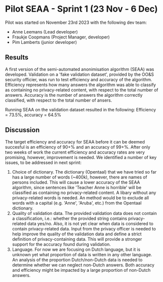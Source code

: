 # Pilot SEAA - Sprint 1 (23 Nov - 6 Dec)

Pilot was started on November 23rd 2023 with the following dev team:

- Anne Leemans (Lead developer)
- Fraukje Coopmans (Project Manager, developer)
- Pim Lamberts (junior developer)

## Results

A first version of the semi-automated anonimisation algorithm (SEAA) was developed. Validation on a 'fake validation dataset', provided by the OO&S security officier, was run to test efficiency and accuracy of the algorithm. Efficiency represents how many answers the algorithm was able to classify as containing no privacy-related content, with respect to the total number of answers. Accuracy is the number of answers the algorithm correctly classified, with respect to the total number of ansers. 

Running SEAA on the validation dataset resulted in the following:
Efficiency = 73.5%, accuracy = 64.5%

## Discussion
The target efficiency and accuracy for SEAA before it can be deemed succesful is an efficiency of 90+% and an accuracy of 99+%. After only two weeks of work the current efficiency and accuracy rates are very promising, however, improvement is needed. We identified a number of key issues, to be addressed in next sprint:

1. Choice of dictionary. The dictionary (Opentaal) that we have tried so far has a large number of words (~400k), however, there are names of persons included. This will cause a lower accuracy of the SEAA algorithm, since sentences like 'Teacher Anne is horrible' will be classified as containing no privacy-related content. A libary without any privacy-related words is needed. An method would be to exclude all words with a capital (e.g. 'Anne', 'Aruba', etc.) from the Opentaal dictionary. 
2. Quality of validation data. The provided validation data does not contain a classification, i.e.: whether the provided string contains privacy-related data yes/no. Also, it is not yet clear when data is considered to contain privacy-related data. Input from the privacy officer is needed to help improve the quality of the validation data and define a strict definition of privacy-containing data. This will provide a stronger support for the accuracy found during validation. 
3. Language. For now we are focusing on Dutch language, but it is unknown yet what proportion of data is written in any other language. An analysis of the proportion Dutch/non-Dutch data is needed to determine whether we can neglect non-Dutch answers. Both accuracy and efficiency might be impacted by a large proportion of non-Dutch answers. 
